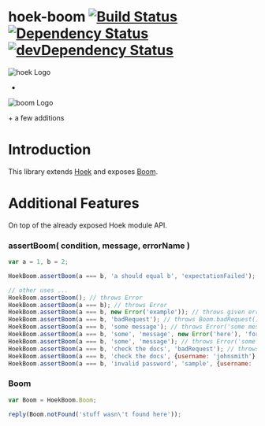 hoek-boom  [![Build Status](https://travis-ci.org/mrlannigan/hoek-boom.svg)](https://travis-ci.org/mrlannigan/hoek-boom) [![Dependency Status](https://david-dm.org/mrlannigan/hoek-boom.svg)](https://david-dm.org/mrlannigan/hoek-boom) [![devDependency Status](https://david-dm.org/mrlannigan/hoek-boom/dev-status.svg)](https://david-dm.org/mrlannigan/hoek-boom#info=devDependencies)
=========

![hoek Logo](https://raw.github.com/hapijs/hoek/master/images/hoek.png)

+

![boom Logo](https://raw.github.com/hapijs/boom/master/images/boom.png)

\+ a few additions

# Introduction

This library extends [Hoek](https://github.com/hapijs/hoek) and exposes [Boom](https://github.com/hapijs/boom).

# Additional Features

On top of the already exposed Hoek module API.

### assertBoom( condition, message, errorName )

```js
var a = 1, b = 2;

HoekBoom.assertBoom(a === b, 'a should equal b', 'expectationFailed');  // ABORT: a should equal b, throw boom error

// other uses ...
HoekBoom.assertBoom(); // throws Error
HoekBoom.assertBoom(a === b); // throws Error
HoekBoom.assertBoom(a === b, new Error('example')); // throws given error object
HoekBoom.assertBoom(a === b, 'badRequest'); // throws Boom.badRequest()
HoekBoom.assertBoom(a === b, 'some message'); // throws Error('some message')
HoekBoom.assertBoom(a === b, 'some', 'message', new Error('here'), 'for all', {test: 'lolz'});  // throws Error('some message here for all ' + JSON.stringify({test: 'lolz'}))
HoekBoom.assertBoom(a === b, 'some', 'message'); // throws Error('some message')
HoekBoom.assertBoom(a === b, 'check the docs', 'badRequest'); // throws Boom.badRequest('check the docs')
HoekBoom.assertBoom(a === b, 'check the docs', {username: 'johnsmith'}, 'badRequest'); // throws Boom.badRequest('check the docs', {username: 'johnsmith'})
HoekBoom.assertBoom(a === b, 'invalid password', 'sample', {username: 'johnsmith'}, 'unauthorized'); // throws Boom.unauthorized('invalid password', 'sample', {username: 'johnsmith'})
```

### Boom

```js
var Boom = HoekBoom.Boom;

reply(Boom.notFound('stuff wasn\'t found here'));
```